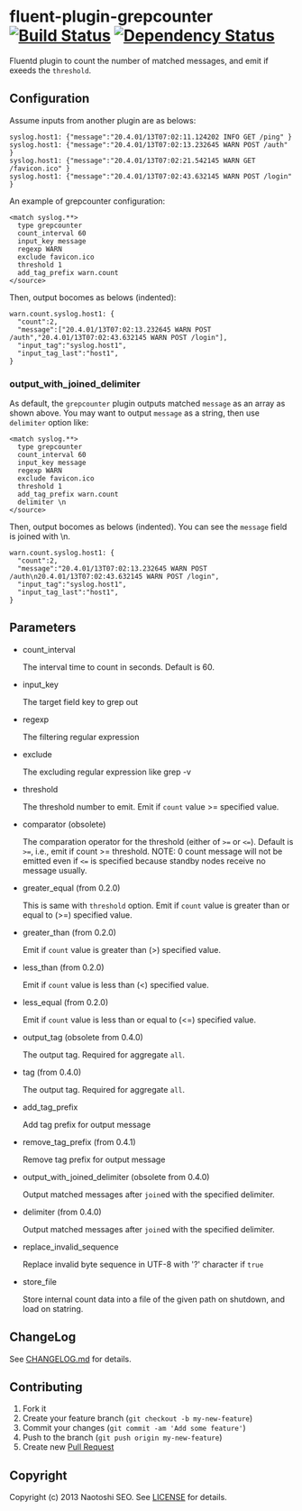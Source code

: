 # fluent-plugin-grepcounter [![Build Status](https://secure.travis-ci.org/sonots/fluent-plugin-grepcounter.png?branch=master)](http://travis-ci.org/sonots/fluent-plugin-grepcounter) [![Dependency Status](https://gemnasium.com/sonots/fluent-plugin-grepcounter.png)](https://gemnasium.com/sonots/fluent-plugin-grepcounter)

Fluentd plugin to count the number of matched messages, and emit if exeeds the `threshold`. 

## Configuration

Assume inputs from another plugin are as belows:

    syslog.host1: {"message":"20.4.01/13T07:02:11.124202 INFO GET /ping" }
    syslog.host1: {"message":"20.4.01/13T07:02:13.232645 WARN POST /auth" }
    syslog.host1: {"message":"20.4.01/13T07:02:21.542145 WARN GET /favicon.ico" }
    syslog.host1: {"message":"20.4.01/13T07:02:43.632145 WARN POST /login" }

An example of grepcounter configuration:

    <match syslog.**>
      type grepcounter
      count_interval 60
      input_key message
      regexp WARN
      exclude favicon.ico
      threshold 1
      add_tag_prefix warn.count
    </source>

Then, output bocomes as belows (indented):

    warn.count.syslog.host1: {
      "count":2,
      "message":["20.4.01/13T07:02:13.232645 WARN POST /auth","20.4.01/13T07:02:43.632145 WARN POST /login"],
      "input_tag":"syslog.host1",
      "input_tag_last":"host1",
    }

### output_with_joined_delimiter

As default, the `grepcounter` plugin outputs matched `message` as an array as shown above. 
You may want to output `message` as a string, then use `delimiter` option like:

    <match syslog.**>
      type grepcounter
      count_interval 60
      input_key message
      regexp WARN
      exclude favicon.ico
      threshold 1
      add_tag_prefix warn.count
      delimiter \n
    </source>

Then, output bocomes as belows (indented). You can see the `message` field is joined with \n.

    warn.count.syslog.host1: {
      "count":2,
      "message":"20.4.01/13T07:02:13.232645 WARN POST /auth\n20.4.01/13T07:02:43.632145 WARN POST /login",
      "input_tag":"syslog.host1",
      "input_tag_last":"host1",
    }

## Parameters

- count\_interval

    The interval time to count in seconds. Default is 60.

- input\_key

    The target field key to grep out

- regexp

    The filtering regular expression

- exclude

    The excluding regular expression like grep -v

- threshold

    The threshold number to emit. Emit if `count` value >= specified value.

- comparator (obsolete)

    The comparation operator for the threshold (either of `>=` or `<=`). Default is `>=`, i.e., emit if count >= threshold. 
    NOTE: 0 count message will not be emitted even if `<=` is specified because standby nodes receive no message usually.

- greater\_equal (from 0.2.0)

    This is same with `threshold` option. Emit if `count` value is greater than or equal to (>=) specified value. 
    
- greater\_than (from 0.2.0)

    Emit if `count` value is greater than (>) specified value. 
    
- less\_than (from 0.2.0)

    Emit if `count` value is less than (<) specified value. 

- less\_equal (from 0.2.0)

    Emit if `count` value is less than or equal to (<=) specified value. 

- output\_tag (obsolete from 0.4.0)

    The output tag. Required for aggregate `all`. 

- tag (from 0.4.0)

    The output tag. Required for aggregate `all`. 

- add\_tag\_prefix

    Add tag prefix for output message

- remove\_tag\_prefix (from 0.4.1)

    Remove tag prefix for output message

- output\_with\_joined\_delimiter (obsolete from 0.4.0)

    Output matched messages after `join`ed with the specified delimiter.

- delimiter (from 0.4.0)

    Output matched messages after `join`ed with the specified delimiter.

- replace\_invalid\_sequence

    Replace invalid byte sequence in UTF-8 with '?' character if `true`

- store\_file

    Store internal count data into a file of the given path on shutdown, and load on statring. 

## ChangeLog

See [CHANGELOG.md](CHANGELOG.md) for details.

## Contributing

1. Fork it
2. Create your feature branch (`git checkout -b my-new-feature`)
3. Commit your changes (`git commit -am 'Add some feature'`)
4. Push to the branch (`git push origin my-new-feature`)
5. Create new [Pull Request](../../pull/new/master)

## Copyright

Copyright (c) 2013 Naotoshi SEO. See [LICENSE](LICENSE) for details.


